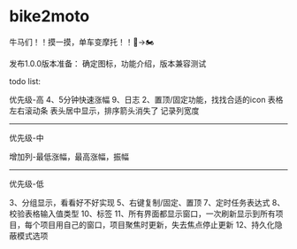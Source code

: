 # bike2moto

牛马们！！摸一摸，单车变摩托！！🚴→🏍️


发布1.0.0版本准备：
确定图标，功能介绍，版本兼容测试

todo list:

优先级-高
4、5分钟快速涨幅
9、日志
2、置顶/固定功能，找找合适的icon
表格左右滚动条
表头居中显示，排序箭头消失了
记录列宽度


---
优先级-中

增加列-最低涨幅，最高涨幅，振幅


---
优先级-低



3、分组显示，看看好不好实现
5、右键复制/固定、置顶
7、定时任务表达式
8、校验表格输入值类型
10、标签
11、所有界面都显示窗口，一次刷新显示到所有项目，每个项目用自己的窗口，项目聚焦时更新，失去焦点停止更新
12、持久化隐蔽模式选项